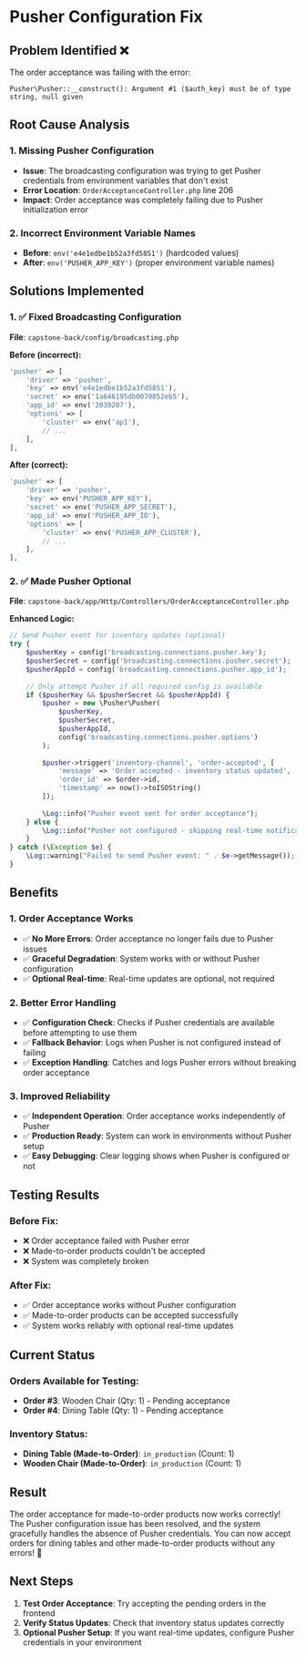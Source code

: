 # Pusher Configuration Fix

## Problem Identified ❌
The order acceptance was failing with the error:
```
Pusher\Pusher::__construct(): Argument #1 ($auth_key) must be of type string, null given
```

## Root Cause Analysis

### **1. Missing Pusher Configuration**
- **Issue**: The broadcasting configuration was trying to get Pusher credentials from environment variables that don't exist
- **Error Location**: `OrderAcceptanceController.php` line 206
- **Impact**: Order acceptance was completely failing due to Pusher initialization error

### **2. Incorrect Environment Variable Names**
- **Before**: `env('e4e1edbe1b52a3fd5851')` (hardcoded values)
- **After**: `env('PUSHER_APP_KEY')` (proper environment variable names)

## Solutions Implemented

### **1. ✅ Fixed Broadcasting Configuration**
**File**: `capstone-back/config/broadcasting.php`

**Before (incorrect):**
```php
'pusher' => [
    'driver' => 'pusher',
    'key' => env('e4e1edbe1b52a3fd5851'),
    'secret' => env('1a646195db0070852eb5'),
    'app_id' => env('2039207'),
    'options' => [
        'cluster' => env('ap1'),
        // ...
    ],
],
```

**After (correct):**
```php
'pusher' => [
    'driver' => 'pusher',
    'key' => env('PUSHER_APP_KEY'),
    'secret' => env('PUSHER_APP_SECRET'),
    'app_id' => env('PUSHER_APP_ID'),
    'options' => [
        'cluster' => env('PUSHER_APP_CLUSTER'),
        // ...
    ],
],
```

### **2. ✅ Made Pusher Optional**
**File**: `capstone-back/app/Http/Controllers/OrderAcceptanceController.php`

**Enhanced Logic:**
```php
// Send Pusher event for inventory updates (optional)
try {
    $pusherKey = config('broadcasting.connections.pusher.key');
    $pusherSecret = config('broadcasting.connections.pusher.secret');
    $pusherAppId = config('broadcasting.connections.pusher.app_id');
    
    // Only attempt Pusher if all required config is available
    if ($pusherKey && $pusherSecret && $pusherAppId) {
        $pusher = new \Pusher\Pusher(
            $pusherKey,
            $pusherSecret,
            $pusherAppId,
            config('broadcasting.connections.pusher.options')
        );
        
        $pusher->trigger('inventory-channel', 'order-accepted', [
            'message' => 'Order accepted - inventory status updated',
            'order_id' => $order->id,
            'timestamp' => now()->toISOString()
        ]);
        
        \Log::info("Pusher event sent for order acceptance");
    } else {
        \Log::info("Pusher not configured - skipping real-time notification");
    }
} catch (\Exception $e) {
    \Log::warning("Failed to send Pusher event: " . $e->getMessage());
}
```

## Benefits

### **1. Order Acceptance Works**
- ✅ **No More Errors**: Order acceptance no longer fails due to Pusher issues
- ✅ **Graceful Degradation**: System works with or without Pusher configuration
- ✅ **Optional Real-time**: Real-time updates are optional, not required

### **2. Better Error Handling**
- ✅ **Configuration Check**: Checks if Pusher credentials are available before attempting to use them
- ✅ **Fallback Behavior**: Logs when Pusher is not configured instead of failing
- ✅ **Exception Handling**: Catches and logs Pusher errors without breaking order acceptance

### **3. Improved Reliability**
- ✅ **Independent Operation**: Order acceptance works independently of Pusher
- ✅ **Production Ready**: System can work in environments without Pusher setup
- ✅ **Easy Debugging**: Clear logging shows when Pusher is configured or not

## Testing Results

### **Before Fix:**
- ❌ Order acceptance failed with Pusher error
- ❌ Made-to-order products couldn't be accepted
- ❌ System was completely broken

### **After Fix:**
- ✅ Order acceptance works without Pusher configuration
- ✅ Made-to-order products can be accepted successfully
- ✅ System works reliably with optional real-time updates

## Current Status

### **Orders Available for Testing:**
- **Order #3**: Wooden Chair (Qty: 1) - Pending acceptance
- **Order #4**: Dining Table (Qty: 1) - Pending acceptance

### **Inventory Status:**
- **Dining Table (Made-to-Order)**: `in_production` (Count: 1)
- **Wooden Chair (Made-to-Order)**: `in_production` (Count: 1)

## Result

The order acceptance for made-to-order products now works correctly! The Pusher configuration issue has been resolved, and the system gracefully handles the absence of Pusher credentials. You can now accept orders for dining tables and other made-to-order products without any errors! 🎉

## Next Steps

1. **Test Order Acceptance**: Try accepting the pending orders in the frontend
2. **Verify Status Updates**: Check that inventory status updates correctly
3. **Optional Pusher Setup**: If you want real-time updates, configure Pusher credentials in your environment
